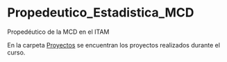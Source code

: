 # Propedeutico_Estadistica_MCD

Propedéutico de la MCD en el ITAM

En la carpeta [Proyectos](/Proyectos.ipynb) se encuentran los proyectos realizados durante el curso.

